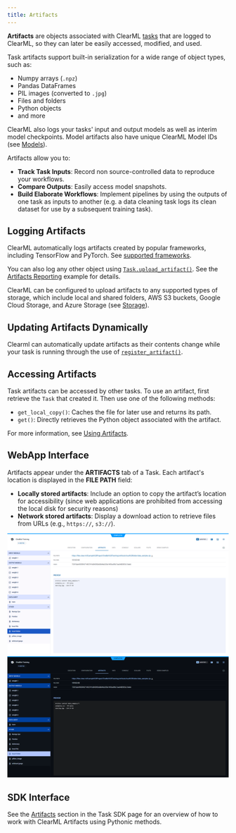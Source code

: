 ```yaml
---
title: Artifacts
---
```


**Artifacts** are objects associated with ClearML [tasks](task.md) that are logged to ClearML, so they can later be 
easily accessed, modified, and used. 

Task artifacts support built-in serialization for a wide range of object types, such as:
* Numpy arrays (`.npz`)
* Pandas DataFrames
* PIL images (converted to `.jpg`)
* Files and folders
* Python objects
* and more

ClearML also logs your tasks' input and output models as well as interim model checkpoints. Model artifacts also have 
unique ClearML Model IDs (see [Models](models.md)).

Artifacts allow you to:
* **Track Task Inputs**: Record non source-controlled data to reproduce your workflows.
* **Compare Outputs**: Easily access model snapshots.
* **Build Elaborate Workflows**: Implement pipelines by using the outputs of one task as inputs to another (e.g. a data 
cleaning task logs its clean dataset for use by a subsequent training task).

## Logging Artifacts
ClearML automatically logs artifacts created by popular frameworks, including TensorFlow and PyTorch. See [supported frameworks](../clearml_sdk/task_sdk.md#automatic-logging).

You can also log any other object using [`Task.upload_artifact()`](../references/sdk/task.md#upload_artifact). See 
the [Artifacts Reporting](../guides/reporting/artifacts.md) example for details.

ClearML can be configured to upload artifacts to any supported types of storage, which include local and shared folders, 
AWS S3 buckets, Google Cloud Storage, and Azure Storage (see [Storage](../integrations/storage.md)).

## Updating Artifacts Dynamically

Clearml can automatically update artifacts as their contents change while your task is running through the use of 
[`register_artifact()`](../references/sdk/task.md#register_artifact).

## Accessing Artifacts
Task artifacts can be accessed by other tasks. To use an artifact, first retrieve the `Task` that created it. Then use 
one of the following methods:
* `get_local_copy()`: Caches the file for later use and returns its path.
* `get()`: Directly retrieves the Python object associated with the artifact.

For more information, see [Using Artifacts](../clearml_sdk/task_sdk.md#using-artifacts).

## WebApp Interface
Artifacts appear under the **ARTIFACTS** tab of a Task. Each artifact's location is displayed in the **FILE PATH** field:
* **Locally stored artifacts**: Include an option to copy the artifact’s location for accessibility (since web 
applications are prohibited from accessing the local disk for security reasons)
* **Network stored artifacts**: Display a download action to retrieve files from URLs (e.g., `https://`, `s3://`).

![WebApp Artifacts section](../img/webapp_tracking_30.png#light-mode-only)
![WebApp Artifacts section](../img/webapp_tracking_30_dark.png#dark-mode-only)

## SDK Interface
See the [Artifacts](../clearml_sdk/task_sdk.md#artifacts) section in the Task SDK page for an overview of how to work 
with ClearML Artifacts using Pythonic methods. 

